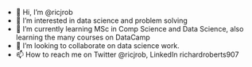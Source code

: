 - 👋 Hi, I’m @ricjrob
- 👀 I’m interested in data science and problem solving
- 🌱 I’m currently learning MSc in Comp Science and Data Science, also learning the many courses on DataCamp
- 💞️ I’m looking to collaborate on data science work. 
- 📫 How to reach me on Twitter @ricjrob, LinkedIn richardroberts907

<!---
ricjrob/ricjrob is a ✨ special ✨ repository because its `README.md` (this file) appears on your GitHub profile.
You can click the Preview link to take a look at your changes.
--->
